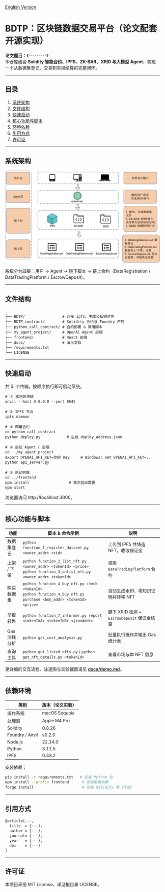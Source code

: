 <a href = "./readme.md">English Version</a>

# BDTP：区块链数据交易平台（论文配套开源实现）

**论文题目：**《---------》  
本仓库结合 **Solidity 智能合约、IPFS、ZK-BAR、XRID 与大模型 Agent**，实现一个从数据集登记、交易到举报结算的完整闭环。

---

## 目录

1. [系统架构](#系统架构)
2. [文件结构](#文件结构)
3. [快速启动](#快速启动)
4. [核心功能与脚本](#核心功能与脚本)
5. [环境依赖](#环境依赖)
6. [引用方式](#引用方式)
7. [许可证](#许可证)

---

## 系统架构

![平台架构图](docs/imgs/architecture.png)

系统分为四层：用户 → Agent → 链下脚本 → 链上合约（DataRegistration / DataTradingPlatform / EscrowDeposit）。

---

## 文件结构

```text
.
├── BDTP/                 # 连接 ipfs、生成公私钥对等
├── BDTP_contract/        # Solidity 合约与 Foundry 产物
├── python_call_contract/ # 合约部署 & 调用脚本
├── my_agent_project/     # OpenAI Agent 后端
├── frontend/             # React 前端
├── docs/                 # 演示文档
├── requirements.txt
└── LICENSE
```

---

## 快速启动

共 5  个终端，按顺序执行即可启动系统。

```
# ① 本地区块链
anvil --host 0.0.0.0 --port 8545

# ② IPFS 节点
ipfs daemon

# ③ 部署合约
cd python_call_contract
python deploy.py            # 生成 deploy_address.json

# ④ 启动 Agent / 后端
cd ../my_agent_project
export OPENAI_API_KEY=你的 Key     # Windows: set OPENAI_API_KEY=...
python api_server.py

# ⑤ 启动前端
cd ../frontend
npm install                  # 首次启动需要
npm start
```

浏览器访问 http://localhost:3000。

---

## 核心功能与脚本

| 功能         | 脚本 & 命令示例                                                                                                            | 说明                                        |
| ------------ | -------------------------------------------------------------------------------------------------------------------------- | ------------------------------------------- |
| 数据集登记   | `python function_1_register_dataset.py <owner_addr> <cid>`                                                                 | 上传到 IPFS 并铸造 NFT，收取保证金          |
| 上架 / 下架  | `python function_2_list_nft.py <owner_addr> <tokenId> <price>`<br>`python function_3_unlist_nft.py <owner_addr> <tokenId>` | 调用 `DataTradingPlatform` 合约             |
| 购买数据集   | `python function_4_buy_nft.py check <tokenId>`<br>`python function_4_buy_nft.py purchase <bob_addr> <tokenId> <price>`     | 自动生成水印、零知识证明并转移 NFT          |
| 举报转售     | `python function_7_informer.py report <tokenIdA> <tokenIdB> <jinxAddr>`                                                    | 链下 XRID 检测 + `EscrowDeposit` 保证金结算 |
| Gas 消耗分析 | `python gas_cost_analysis.py`                                                                                              | 批量执行操作并输出 Gas 统计表               |
| 查询工具     | `python get_listed_nfts.py` / `python get_nft_details.py <tokenId>`                                                        | 查看市场与单 NFT 信息                       |

更详细的交互流程、泳道图与实验截图请见 **[docs/demo.md](docs/demo.md)**。

---

## 依赖环境

| 类别            | 版本（论文实验） |
| --------------- | ---------------- |
| 操作系统        | macOS Sequoia    |
| 处理器          | Apple M4 Pro     |
| Solidity        | 0.8.26           |
| Foundry / Anvil | v0.2.0           |
| Node.js         | 22.14.0          |
| Python          | 3.11.5           |
| IPFS            | 0.33.2           |

安装依赖：

```bash
pip install -r requirements.txt   # 安装 Python 包
npm install --prefix frontend      # 安装前端依赖
forge install                      # 安装 Solidity 库（可选）
```

---

## 引用方式

```
@article{---,
  title  = {---},
  author = {---},
  journal= {---},
  year   = {---},
  doi    = {---}
}
```

---

## 许可证

本项目采用 MIT License，详见根目录 LICENSE。
